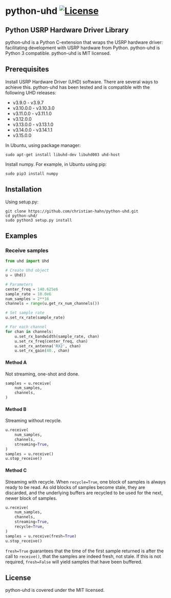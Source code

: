 # python-uhd [![License](https://img.shields.io/badge/license-MIT-blue.svg)](https://github.com/christian-hahn/python-uhd/blob/master/LICENSE)

## Python USRP Hardware Driver Library

python-uhd is a Python C-extension that wraps the USRP hardware driver: facilitating development with USRP hardware from Python.  python-uhd is Python 3 compatible.  python-uhd is MIT licensed.

## Prerequisites

Install USRP Hardware Driver (UHD) software.  There are several ways to achieve this.  python-uhd has been tested and is compatible with the following UHD releases:

* v3.9.0 - v3.9.7
* v3.10.0.0 - v3.10.3.0
* v3.11.0.0 - v3.11.1.0
* v3.12.0.0
* v3.13.0.0 - v3.13.1.0
* v3.14.0.0 - v3.14.1.1
* v3.15.0.0

In Ubuntu, using package manager:
``` text
sudo apt-get install libuhd-dev libuhd003 uhd-host
```

Install numpy.  For example, in Ubuntu using pip:
``` text
sudo pip3 install numpy
```

## Installation

Using setup.py:
``` text
git clone https://github.com/christian-hahn/python-uhd.git
cd python-uhd/
sudo python3 setup.py install
```

## Examples

### Receive samples
```python
from uhd import Uhd

# Create Uhd object
u = Uhd()

# Parameters
center_freq = 140.625e6
sample_rate = 10.0e6
num_samples = 2**16
channels = range(u.get_rx_num_channels())

# Set sample rate
u.set_rx_rate(sample_rate)

# For each channel
for chan in channels:
    u.set_rx_bandwidth(sample_rate, chan)
    u.set_rx_freq(center_freq, chan)
    u.set_rx_antenna('RX2', chan)
    u.set_rx_gain(40., chan)
```
#### Method A
Not streaming, one-shot and done.
```python
samples = u.receive(
    num_samples,
    channels,
)
```
#### Method B
Streaming without recycle.
```python
u.receive(
    num_samples,
    channels,
    streaming=True,
)
samples = u.receive()
u.stop_receive()
```
#### Method C
Streaming with recycle.  When `recycle=True`, one block of samples is always ready
to be read.  As old blocks of samples become stale, they are discarded, and the
underlying buffers are recycled to be used for the next, newer block of samples.
```python
u.receive(
    num_samples,
    channels,
    streaming=True,
    recycle=True,
)
samples = u.receive(fresh=True)
u.stop_receive()
```
`fresh=True` guarantees that the time of the first sample returned is after the call to
`receive()`, that the samples are indeed fresh, not stale.  If this is not required,
`fresh=False` will yield samples that have been buffered.
## License
python-uhd is covered under the MIT licensed.

